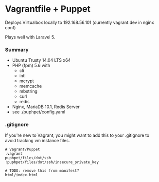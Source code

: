 # Vagrantfile + Puppet

Deploys Virtualbox locally to 192.168.56.101 (currently vagrant.dev in nginx conf)

Plays well with Laravel 5.

### Summary

- Ubuntu Trusty 14.04 LTS x64
- PHP (fpm) 5.6 with 
	- cli
    - intl
    - mcrypt
    - memcache
    - mbstring
    - curl
    - redis
- Nginx, MariaDB 10.1, Redis Server
- see ./puphpet/config.yaml

### .gitignore

If you're new to Vagrant, you might want to add this to your .gitignore to avoid
tracking vm instance files.

	# Vagrant/Puppet
	.vagrant
	puphpet/files/dot/ssh
	!puphpet/files/dot/ssh/insecure_private_key

	# TODO: remove this from manifest?
	html/index.html